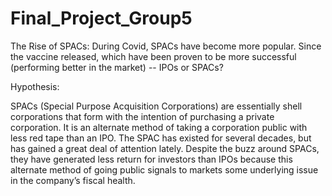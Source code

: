 # Final_Project_Group5

The Rise of SPACs: During Covid, SPACs have become more popular. Since the vaccine released, which have been proven to be more successful (performing better in the market) -- IPOs or SPACs?

Hypothesis:

SPACs (Special Purpose Acquisition Corporations) are essentially shell corporations that form with the intention of purchasing a private corporation. It is an alternate method of taking a corporation public with less red tape than an IPO. The SPAC has existed for several decades, but has gained a great deal of attention lately. Despite the buzz around SPACs, they have generated less return for investors than IPOs because this alternate method of going public signals to markets some underlying issue in the company’s fiscal health.
